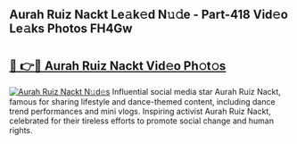 ## Aurah Ruiz Nackt Le𝚊k𝚎d N𝚞𝚍e - Part-418 Vid𝚎o Le𝚊ks Photos FH4Gw

# <h2><a href="http://fb9lgsj.evod.top/?m=Aurah+Ruiz+Nackt">🔗 👉🔴 Aurah Ruiz Nackt Vid𝚎o Ph𝚘t𝚘s</a></h2>

[![Aurah Ruiz Nackt N𝚞d𝚎s](https://i.imgur.com/8V9OHl7.gif)](http://fb9lgsj.evod.top/?m=Aurah+Ruiz+Nackt)
Influential social media star Aurah Ruiz Nackt, famous for sharing lifestyle and dance-themed content, including dance trend performances and mini vlogs. Inspiring activist Aurah Ruiz Nackt, celebrated for their tireless efforts to promote social change and human rights. 
